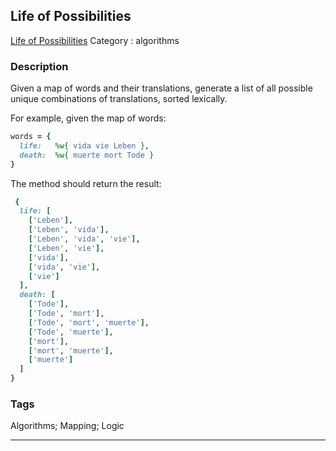 ## Life of Possibilities
[Life of Possibilities](https://www.codewars.com/kata/life-of-possibilities)
Category : algorithms

### Description
Given a map of words and their translations, generate a list of all possible unique combinations of translations, sorted lexically.

For example, given the map of words:
```ruby
words = {
  life:   %w{ vida vie Leben },
  death:  %w{ muerte mort Tode }
}
```
The method should return the result:
```ruby
 {
  life: [
    ['Leben'],
    ['Leben', 'vida'],
    ['Leben', 'vida', 'vie'],
    ['Leben', 'vie'],
    ['vida'],
    ['vida', 'vie'],
    ['vie']
  ],
  death: [
    ['Tode'],
    ['Tode', 'mort'],
    ['Tode', 'mort', 'muerte'],
    ['Tode', 'muerte'],
    ['mort'],
    ['mort', 'muerte'],
    ['muerte']
  ]
}
```

### Tags
Algorithms; Mapping; Logic

- - -
